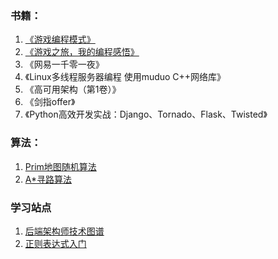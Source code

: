 ### 书籍：

1. [《游戏编程模式》](https://github.com/zhuye-7/The-back-end-learning/blob/master/Books/%E3%80%8A%E6%B8%B8%E6%88%8F%E7%BC%96%E7%A8%8B%E6%A8%A1%E5%BC%8F%E3%80%8B.md)
2. [《游戏之旅，我的编程感悟》](https://github.com/zhuye-7/The-back-end-learning/blob/master/Books/%E3%80%8A%E6%B8%B8%E6%88%8F%E4%B9%8B%E6%97%85-%E6%88%91%E7%9A%84%E7%BC%96%E7%A8%8B%E6%84%9F%E6%82%9F%E3%80%8B.md)
3. 《网易一千零一夜》
4. 《Linux多线程服务器编程 使用muduo C++网络库》
5. 《高可用架构（第1卷）》
6. 《剑指offer》
7. 《Python高效开发实战：Django、Tornado、Flask、Twisted》

### 算法：

1. [Prim地图随机算法](https://github.com/zhuye-7/The-back-end-learning/blob/master/PrimAndAStar/Prim.md)
2. [A*寻路算法](https://github.com/zhuye-7/The-back-end-learning/blob/master/PrimAndAStar/AStar.md)

### 学习站点

1. [后端架构师技术图谱](https://github.com/xingshaocheng/architect-awesome/blob/master/README.md#%E5%90%8E%E7%AB%AF%E6%9E%B6%E6%9E%84%E5%B8%88%E6%8A%80%E6%9C%AF%E5%9B%BE%E8%B0%B1)
2. [正则表达式入门](https://github.com/ziishaned/learn-regex/blob/master/translations/README-cn.md)

